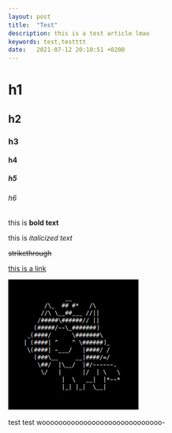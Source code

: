 ```yaml
---
layout: post
title:  "Test"
description: this is a test article lmao
keywords: test,testttt
date:   2021-07-12 20:10:51 +0200
---
```


# h1

## h2

### h3

#### h4

##### h5

###### h6

this is **bold text**

this is *italicized text*

~~strikethrough~~

[this is a link](/index.html)

![this is an image](/images/profilepic.old.png)

test test wooooooooooooooooooooooooooooo-
